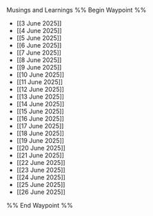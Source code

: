 Musings and Learnings
%% Begin Waypoint %%
- [[3 June 2025]]
- [[4 June 2025]]
- [[5 June 2025]]
- [[6 June 2025]]
- [[7 June 2025]]
- [[8 June 2025]]
- [[9 June 2025]]
- [[10 June 2025]]
- [[11 June 2025]]
- [[12 June 2025]]
- [[13 June 2025]]
- [[14 June 2025]]
- [[15 June 2025]]
- [[16 June 2025]]
- [[17 June 2025]]
- [[18 June 2025]]
- [[19 June 2025]]
- [[20 June 2025]]
- [[21 June 2025]]
- [[22 June 2025]]
- [[23 June 2025]]
- [[24 June 2025]]
- [[25 June 2025]]
- [[26 June 2025]]

%% End Waypoint %%
